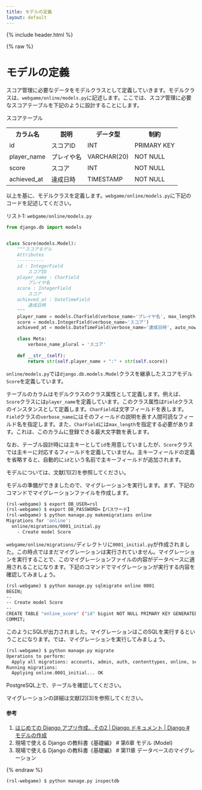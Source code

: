 ```yaml
---
title: モデルの定義
layout: default
---
```


{% include header.html %}

{% raw %}

# モデルの定義

スコア管理に必要なデータをモデルクラスとして定義していきます。モデルクラスは、`webgame/online/models.py`に記述します。ここでは、スコア管理に必要なスコアテーブルを下記のように設計することにします。

スコアテーブル
<table>
    <tr><th>カラム名</th><th>説明</th><th>データ型</th><th>制約</th></tr>
    <tr><td>id</td><td>スコアID</td><td>INT</td><td>PRIMARY KEY</td></tr>
    <tr><td>player_name</td><td>プレイや名</td><td>VARCHAR(20)</td><td>NOT NULL</td></tr>
    <tr><td>score</td><td>スコア</td><td>INT</td><td>NOT NULL</td></tr>
    <tr><td>achieved_at</td><td>達成日時</td><td>TIMESTAMP</td><td>NOT NULL</td></tr>
</table>

以上を基に、モデルクラスを定義します。`webgame/online/models.py`に下記のコードを記述してください。

リスト1: `webgame/online/models.py`
```py
from django.db import models


class Score(models.Model):
    """スコアモデル
    Attributes
    ----------
    id : IntegerField
        スコアID
    player_name : CharField
        プレイや名
    score : IntegerField
        スコア
    achieved_at : DateTimeField
        達成日時
    """
    player_name = models.CharField(verbose_name='プレイヤ名', max_length=20)
    score = models.IntegerField(verbose_name='スコア')
    achieved_at = models.DateTimeField(verbose_name='達成日時', auto_now_add=True)
 
    class Meta:
        verbose_name_plural = 'スコア'
 
    def __str__(self):
        return str(self.player_name + ":" + str(self.score))
```

`online/models.py`では`django.db.models.Model`クラスを継承したスコアモデル`Score`を定義しています。

テーブルのカラムはモデルクラスのクラス属性として定義します。例えば、`Score`クラスには`player_name`を定義しています。このクラス属性は`Field`クラスのインスタンスとして定義します。`CharField`は文字フィールドを表します。`Field`クラスの`verbose_name`にはそのフィールドの説明を表す人間可読なフィールド名を指定します。また、`CharField`には`max_length`を指定する必要があります。これは、このカラムに登録できる最大文字数を表します。

なお、テーブル設計時には主キーとして`id`を用意していましたが、`Score`クラスでは主キーに対応するフィールドを定義していません。主キーフィールドの定義を省略すると、自動的に`id`という名前で主キーフィールドが追加されます。

モデルについては、文献[1][2]を参照してください。

モデルの準備ができましたので、マイグレーションを実行します。まず、下記のコマンドでマイグレーションファイルを作成します。

```bash
(rsl-webgame) $ export DB_USER=rsl
(rsl-webgame) $ export DB_PASSWORD=【パスワード】
(rsl-webgame) $ python manage.py makemigrations online
Migrations for 'online':
  online/migrations/0001_initial.py
    - Create model Score
```

`webgame/online/migrations/`ディレクトリに`0001_initial.py`が作成されました。この時点ではまだマイグレーションは実行されていません。マイグレーションを実行することで、このマイグレーションファイルの内容がデータベースに適用されることになります。下記のコマンドでマイグレーションが実行する内容を確認してみましょう。

```bash
(rsl-webgame) $ python manage.py sqlmigrate online 0001
BEGIN;
--
-- Create model Score
--
CREATE TABLE "online_score" ("id" bigint NOT NULL PRIMARY KEY GENERATED BY DEFAULT AS IDENTITY, "player_name" varchar(20) NOT NULL, "score" integer NOT NULL, "achieved_at" timestamp with time zone NOT NULL);
COMMIT;
```

このようにSQLが出力されました。マイグレーションはこのSQLを実行するということになります。では、マイグレーションを実行してみましょう。

```bash
(rsl-webgame) $ python manage.py migrate
Operations to perform:
  Apply all migrations: accounts, admin, auth, contenttypes, online, sessions
Running migrations:
  Applying online.0001_initial... OK
```

PostgreSQL上で、テーブルを確認してください。


マイグレーションの詳細は文献[2][3]を参照してください。

#### 参考
1. [はじめての Django アプリ作成、その2 \| Django ドキュメント \| Django # モデルの作成](https://docs.djangoproject.com/ja/4.1/intro/tutorial02/#creating-models)
1. 現場で使える Django の教科書《基礎編》 # 第6章 モデル (Model)
1. 現場で使える Django の教科書《基礎編》 # 第11章 データベースのマイグレーション

{% endraw %}



```bash
(rsl-webgame) $ python manage.py inspectdb
```

